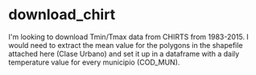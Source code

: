 # download_chirt


I'm looking to download Tmin/Tmax data from CHIRTS from 1983-2015.
I would need to extract the mean value for the polygons in the shapefile attached here (Clase Urbano) and set it up in a dataframe with a daily temperature value for every municipio (COD_MUN).
